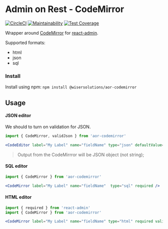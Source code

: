 # Admin on Rest - CodeMirror

[![CircleCI](https://circleci.com/gh/WisePricer/aor-codemirror.svg?style=svg&circle-token=d8324b2c596c0982d37077984e2c6840b2ef2154)](https://circleci.com/gh/WiserSolutions/aor-codemirror)
[![Maintainability](https://api.codeclimate.com/v1/badges/caf521533ef41d49142c/maintainability)](https://codeclimate.com/github/WisePricer/aor-codemirror/maintainability)
[![Test Coverage](https://api.codeclimate.com/v1/badges/caf521533ef41d49142c/test_coverage)](https://codeclimate.com/github/WisePricer/aor-codemirror/test_coverage)

Wrapper around [CodeMirror](https://codemirror.net) for [react-admin](https://marmelab.com/react-admin/).

Supported formats:

* html
* json
* sql

### Install

Install using npm: `npm install @wisersolutions/aor-codemirror`

## Usage

#### JSON editor

We should to turn on validation for JSON.

```jsx harmony
import { CodeMirror, validJson } from 'aor-codemirror'

<CodeEditor label="My Label" name="fieldName" type="json" defaultValue="{}" required validate={validJson} />
```

> Output from the CodeMirrror will be JSON object (not string);

#### SQL editor

```jsx harmony
import { CodeMirror } from 'aor-codemirror'

<CodeMirror label="My Label" name="fieldName"  type="sql" required />
```

#### HTML editor

```jsx harmony
import { required } from 'react-admin'
import { CodeMirror } from 'aor-codemirror'

<CodeMirror label="My Label" name="fieldName" type="html" required validate={required} />
```
